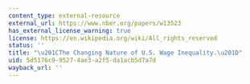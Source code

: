 ```yaml
---
content_type: external-resource
external_url: https://www.nber.org/papers/w13523
has_external_license_warning: true
license: https://en.wikipedia.org/wiki/All_rights_reserved
status: ''
title: "\u201CThe Changing Nature of U.S. Wage Inequality.\u201D"
uid: 5d5176c9-9527-4ae3-a2f5-da1acb5d7a7d
wayback_url: ''
---
```

